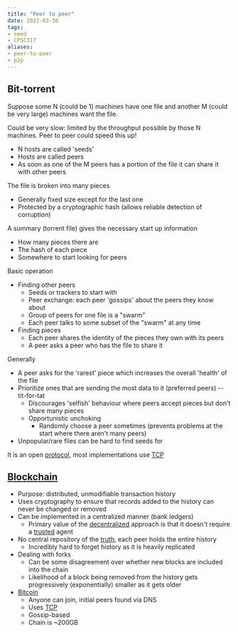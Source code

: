 ```yaml
---
title: "Peer to peer"
date: 2022-03-30
tags:
- seed
- CPSC317
aliases:
- peer-to-peer
- p2p
---
```


## Bit-torrent
Suppose some N (could be 1) machines have one file and another M (could be very large) machines want the file.

Could be very slow: limited by the throughput possible by those N machines. Peer to peer could speed this up!

- N hosts are called 'seeds'
- Hosts are called peers
- As soon as one of the M peers has a portion of the file it can share it with other peers

The file is broken into many pieces
- Generally fixed size except for the last one
- Protected by a cryptographic hash (allows reliable detection of corruption)

A summary (torrent file) gives the necessary start up information
- How many pieces there are
- The hash of each piece
- Somewhere to start looking for peers

Basic operation
- Finding other peers
	- Seeds or trackers to start with
	- Peer exchange: each peer 'gossips' about the peers they know about
	- Group of peers for one file is a "swarm"
	- Each peer talks to some subset of the "swarm" at any time
- Finding pieces
	- Each peer shares the identity of the pieces they own with its peers
	- A peer asks a peer who has the file to share it

Generally
- A peer asks for the 'rarest' piece which increases the overall 'health' of the file
- Prioritize ones that are sending the most data to it (preferred peers) -- tit-for-tat
	- Discourages 'selfish' behaviour where peers accept pieces but don't share many pieces
	- Opportunistic unchoking
		- Randomly choose a peer sometimes (prevents problems at the start where there aren't many peers)
- Unpopular/rare files can be hard to find seeds for

It is an open [protocol](thoughts/Protocol.md), most implementations use [TCP](thoughts/TCP.md)

## [Blockchain](thoughts/blockchain.md)

- Purpose: distributed, unmodifiable transaction history
- Uses cryptography to ensure that records added to the history can never be changed or removed
- Can be implemented in a centralized manner (bank ledgers)
	- Primary value of the [decentralized](thoughts/decentralization.md) approach is that it doesn't require a [trusted](thoughts/trust.md) agent
- No central repository of the [truth](thoughts/truth.md), each peer holds the entire history
	- Incredibly hard to forget history as it is heavily replicated
- Dealing with forks
	- Can be some disagreement over whether new blocks are included into the chain
	- Likelihood of a block being removed from the history gets progressively (exponentially) smaller as it gets older
- [Bitcoin](thoughts/bitcoin.md)
	- Anyone can join, initial peers found via DNS
	- Uses [TCP](thoughts/TCP.md)
	- Gossip-based
	- Chain is ~200GB